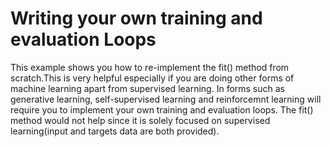 # Writing your own training and evaluation Loops
This example shows you how to re-implement the fit() method from scratch.This is very helpful especially if you are doing other forms of machine learning apart from supervised learning. In forms such as generative learning, self-supervised learning and reinforcemnt learning will require you to implement your own training and evaluation loops. The fit() method would not help since it is solely focused on supervised learning(input and targets data are both provided).

 
